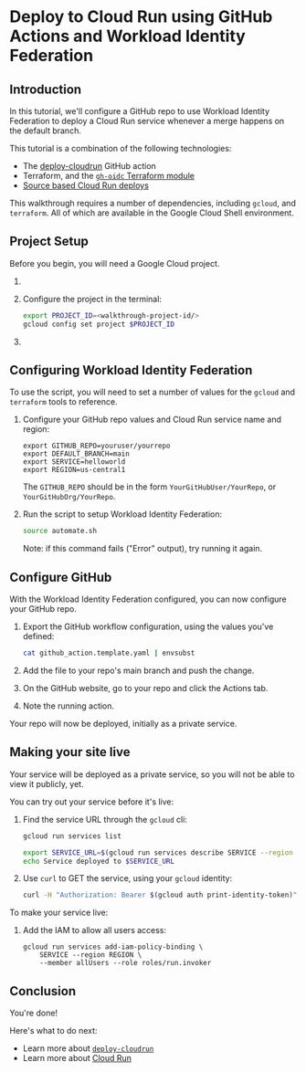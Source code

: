 # Deploy to Cloud Run using GitHub Actions and Workload Identity Federation

## Introduction
In this tutorial, we'll configure a GitHub repo to use Workload Identity Federation to deploy a Cloud Run service whenever a merge happens on the default branch.

This tutorial is a combination of the following technologies: 

 * The [deploy-cloudrun](https://github.com/google-github-actions/deploy-cloudrun) GitHub action
 * Terraform, and the [`gh-oidc` Terraform module](https://github.com/terraform-google-modules/terraform-google-github-actions-runners)
 * [Source based Cloud Run deploys](https://cloud.google.com/run/docs/deploying-source-code)

This walkthrough requires a number of dependencies, including `gcloud`, and `terraform`. All of which are available in the Google Cloud Shell environment. 

## Project Setup

Before you begin, you will need a Google Cloud project.

1. <walkthrough-project-setup billing="true"></walkthrough-project-setup>

1. Configure the project in the terminal: 

    ```bash
    export PROJECT_ID=<walkthrough-project-id/>
    gcloud config set project $PROJECT_ID
    ```

1. <walkthrough-enable-apis apis="sts.googleapis.com,cloudresourcemanager.googleapis.com,cloudbuild.googleapis.com"></walkthrough-enable-apis>


## Configuring Workload Identity Federation 


To use the script, you will need to set a number of values for the `gcloud` and `terraform` tools to reference.

1. Configure your GitHub repo values and Cloud Run service name and region:

    ```
    export GITHUB_REPO=youruser/yourrepo
    export DEFAULT_BRANCH=main
    export SERVICE=helloworld
    export REGION=us-central1
    ```

    The `GITHUB_REPO` should be in the form `YourGitHubUser/YourRepo`, or `YourGitHubOrg/YourRepo`.

1. Run the script to setup Workload Identity Federation: 

    ```bash
    source automate.sh
    ```

    Note: if this command fails ("Error" output), try running it again. 

## Configure GitHub

With the Workload Identity Federation configured, you can now configure your GitHub repo. 

1. Export the GitHub workflow configuration, using the values you've defined:

    ```bash
    cat github_action.template.yaml | envsubst
    ```

1. Add the file to your repo's main branch and push the change.
1. On the GitHub website, go to your repo and click the Actions tab.
1. Note the running action.

Your repo will now be deployed, initially as a private service. 

## Making your site live

Your service will be deployed as a private service, so you will not be able to view it publicly, yet. 

You can try out your service before it's live: 

1. Find the service URL through the `gcloud` cli: 
    ```bash
    gcloud run services list

    export SERVICE_URL=$(gcloud run services describe SERVICE --region REGION --format "value(status.url)")
    echo Service deployed to $SERVICE_URL
    ```
1. Use `curl` to GET the service, using your `gcloud` identity: 

    ```bash
    curl -H "Authorization: Bearer $(gcloud auth print-identity-token)" $SERVICE_URL
    ```

To make your service live: 

1. Add the IAM to allow all users access: 
    ```
    gcloud run services add-iam-policy-binding \
        SERVICE --region REGION \
        --member allUsers --role roles/run.invoker 
    ```

## Conclusion

<walkthrough-conclusion-trophy></walkthrough-conclusion-trophy>

You're done!

Here's what to do next:

* Learn more about [`deploy-cloudrun`](https://github.com/google-github-actions/deploy-cloudrun)
* Learn more about [Cloud Run](https://cloud.run/)